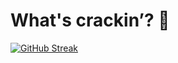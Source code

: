 
# What's crackin’? 👋
[![GitHub Streak](https://streak-stats.demolab.com?user=doantaa&theme=whatsapp-dark2&hide_border=true&card_width=1000&hide_longest_streak=true)](https://git.io/streak-stats)
